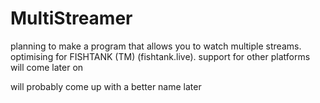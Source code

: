 # MultiStreamer
planning to make a program that allows you to watch multiple streams. optimising for FISHTANK (TM) (fishtank.live). support for other platforms will come later on

will probably come up with a better name later
